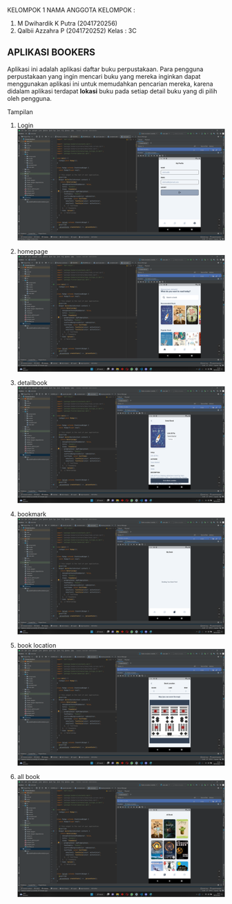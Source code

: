 KELOMPOK 1
NAMA ANGGOTA KELOMPOK : 
1. M Dwihardik K Putra (2041720256)
2. Qalbii Azzahra P (2041720252)
Kelas : 3C


## APLIKASI BOOKERS


Aplikasi ini adalah aplikasi daftar buku perpustakaan.
Para pengguna perpustakaan yang ingin mencari buku yang mereka inginkan dapat menggunakan aplikasi ini untuk memudahkan pencarian mereka, karena didalam aplikasi terdapat **lokasi** buku pada setiap detail buku yang di pilih oleh pengguna.

Tampilan 
1. Login
![login](Screenshot/login.png)

2. homepage
![homepage](Screenshot/homepage.png)

3. detailbook
![detailbook](Screenshot/detailbook.png)

4. bookmark
![bookmark](Screenshot/bookmark.png)

5. book location
![booklocation](Screenshot/booklocation.png)

6. all book
![allbook](Screenshot/allbook.png)

